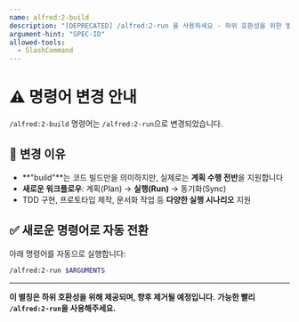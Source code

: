 ```yaml
---
name: alfred:2-build
description: "[DEPRECATED] /alfred:2-run 을 사용하세요 - 하위 호환성을 위한 별칭"
argument-hint: "SPEC-ID"
allowed-tools:
  - SlashCommand
---
```


# ⚠️ 명령어 변경 안내

`/alfred:2-build` 명령어는 `/alfred:2-run`으로 변경되었습니다.

## 🔄 변경 이유

- **"build"**는 코드 빌드만을 의미하지만, 실제로는 **계획 수행 전반**을 지원합니다
- **새로운 워크플로우**: 계획(Plan) → **실행(Run)** → 동기화(Sync)
- TDD 구현, 프로토타입 제작, 문서화 작업 등 **다양한 실행 시나리오** 지원

## ✅ 새로운 명령어로 자동 전환

아래 명령어를 자동으로 실행합니다:

```bash
/alfred:2-run $ARGUMENTS
```

---

**이 별칭은 하위 호환성을 위해 제공되며, 향후 제거될 예정입니다.**
**가능한 빨리 `/alfred:2-run`을 사용해주세요.**
